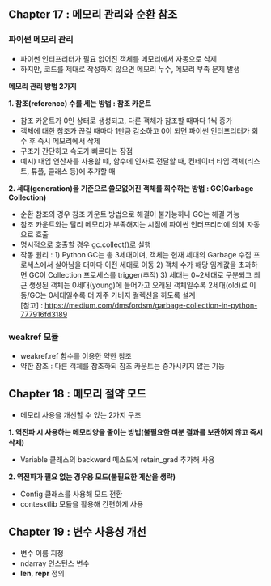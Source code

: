 ## Chapter 17 : 메모리 관리와 순환 참조

### 파이썬 메모리 관리
- 파이썬 인터프리터가 필요 없어진 객체를 메모리에서 자동으로 삭제
- 하지만, 코드를 제대로 작성하지 않으면 메모리 누수, 메모리 부족 문제 발생  

**메모리 관리 방법 2가지**  

**1. 참조(reference) 수를 세는 방법 : 참조 카운트**
- 참조 카운트가 0인 상태로 생성되고, 다른 객체가 참조할 때마다 1씩 증가
- 객체에 대한 참조가 끊길 때마다 1만큼 감소하고 0이 되면 파이썬 인터프리터가 회수 후 즉시 메모리에서 삭제
- 구조가 간단하고 속도가 빠르다는 장점
- 예시) 대입 연산자를 사용할 떄, 함수에 인자로 전달할 때, 컨테이너 타입 객체(리스트, 튜플, 클래스 등)에 추가할 때

**2. 세대(generation)을 기준으로 쓸모없어진 객체를 회수하는 방법 : GC(Garbage Collection)**
- 순환 참조의 경우 참조 카운트 방법으로 해결이 불가능하나 GC는 해결 가능
- 참조 카운트와는 달리 메모리가 부족해지는 시점에 파이썬 인터프리터에 의해 자동으로 호출
- 명시적으로 호출할 경우 gc.collect()로 실행
- 작동 원리 : 1) Python GC는 총 3세대이며, 객체는 현재 세대의 Garbage 수집 프로세스에서 살아남을 대마다 이전 세대로 이동 2) 객체 수가 해당 임계값을 초과하면 GC이 Collection 프로세스를 trigger(추적) 3) 세대는 0~2세대로 구분되고 최근 생성된 객체는 0세대(young)에 들어가고 오래된 객체일수록 2세대(old)로 이동/GC는 0세대일수록 더 자주 가비지 컬렉션을 하도록 설계  
[참고] : https://medium.com/dmsfordsm/garbage-collection-in-python-777916fd3189

### weakref 모듈
- weakref.ref 함수를 이용한 약한 참조
- 약한 참조 : 다른 객체를 참조하되 참조 카운트는 증가시키지 않는 기능

## Chapter 18 : 메모리 절약 모드
- 메모리 사용을 개선할 수 있는 2가지 구조  

**1. 역전파 시 사용하는 메모리양을 줄이는 방법(불필요한 미분 결과를 보관하지 않고 즉시 삭제)**
- Variable 클래스의 backward 메소드에 retain_grad 추가해 사용  

**2. 역전파가 필요 없는 경우용 모드(불필요한 계산을 생략)**
- Config 클래스를 사용해 모드 전환
- contesxtlib 모듈을 활용해 간편하게 사용

## Chapter 19 : 변수 사용성 개선
- 변수 이름 지정
- ndarray 인스턴스 변수
- __len__, __repr__ 정의
